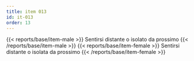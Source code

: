 ```yaml
---
title: item 013
id: it-013
order: 13
---
```

{{< reports/base/item-male >}}
  Sentirsi distante o isolato da prossimo
{{< /reports/base/item-male >}}
{{< reports/base/item-female >}}
  Sentirsi distante o isolata da prossimo
{{< /reports/base/item-female >}}
